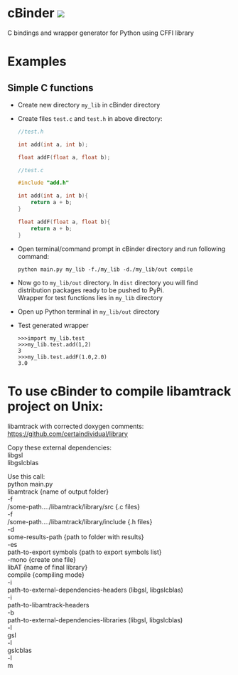 # cBinder [<img src="https://travis-ci.org/Tetrite/cBinder.svg?branch=master">](https://travis-ci.org/Tetrite/cBinder)

C bindings and wrapper generator for Python using CFFI library

# Examples

## Simple C functions

- Create new directory ```my_lib``` in cBinder directory

- Create files ```test.c``` and ```test.h``` in above directory:

    ```C
    //test.h
    
    int add(int a, int b);
    
    float addF(float a, float b);
    ```
    
    ```C
    //test.c
    
    #include "add.h"
    
    int add(int a, int b){
        return a + b;
    }
    
    float addF(float a, float b){
        return a + b;
    }
    ```

- Open terminal/command prompt in cBinder directory and run following command:

    ```python main.py my_lib -f./my_lib -d./my_lib/out compile```

- Now go to ```my_lib/out``` directory. In ```dist``` directory you will find distribution packages ready to be pushed to PyPi. \
Wrapper for test functions lies in ```my_lib``` directory

- Open up Python terminal in ```my_lib/out``` directory

- Test generated wrapper

    ```
    >>>import my_lib.test
    >>>my_lib.test.add(1,2)
    3
    >>>my_lib.test.addF(1.0,2.0)
    3.0
    ```

# To use cBinder to compile libamtrack project on Unix:

libamtrack with corrected doxygen comments:
https://github.com/certaindividual/library

Copy these external dependencies:  
libgsl  
libgslcblas  

Use this call:  
python main.py   
libamtrack                                {name of output folder}   
-f    
/some-path..../libamtrack/library/src     {.c files}   
-f   
/some-path..../libamtrack/library/include  {.h files}   
-d   
some-results-path                           {path to folder with results}   
-es   
path-to-export symbols                      {path to export symbols list}   
-mono                                       {create one file}  
libAT                                       {name of final library}  
compile                                     {compiling mode}  
-i  
path-to-external-dependencies-headers    (libgsl, libgslcblas)  
-i  
path-to-libamtrack-headers  
-b  
path-to-external-dependencies-libraries (libgsl, libgslcblas)  
-l  
gsl  
-l  
gslcblas  
-l  
m  
